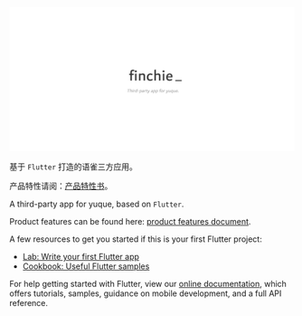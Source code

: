 ![logo](./art/logo.png)

基于 `Flutter` 打造的语雀三方应用。

产品特性请阅：[产品特性书](https://www.yuque.com/mindjet/ah27gn/ygqo7f)。



A third-party app for yuque, based on `Flutter`.

Product features can be found here: [product features document](https://www.yuque.com/mindjet/ah27gn/ygqo7f).

A few resources to get you started if this is your first Flutter project:

- [Lab: Write your first Flutter app](https://flutter.io/docs/get-started/codelab)
- [Cookbook: Useful Flutter samples](https://flutter.io/docs/cookbook)

For help getting started with Flutter, view our 
[online documentation](https://flutter.io/docs), which offers tutorials, 
samples, guidance on mobile development, and a full API reference.